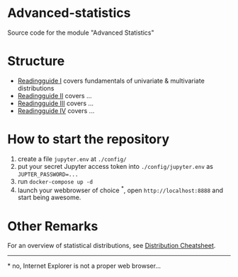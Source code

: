# Advanced-statistics
Source code for the module "Advanced Statistics"

# Structure
- [Readingguide I](https://github.com/jgoerner/advanced-statistics/blob/master/statistics/notebooks/Readingguide-1.ipynb) covers fundamentals of univariate & multivariate distributions
- [Readingguide II]() covers ...
- [Readingguide III]() covers ...
- [Readingguide IV]() covers ...

# How to start the repository
1. create a file `jupyter.env` at `./config/`
2. put your secret Jupyter access token into `./config/jupyter.env` as `JUPTER_PASSWORD=...`
3. run `docker-compose up -d`
4. launch your webbrowser of choice <sup>*</sup>, open `http://localhost:8888` and start being awesome.

# Other Remarks
For an overview of statistical distributions, see [Distribution Cheatsheet](https://github.com/jgoerner/distribution-cheatsheet).

---
\* no, Internet Explorer is not a proper web browser...
